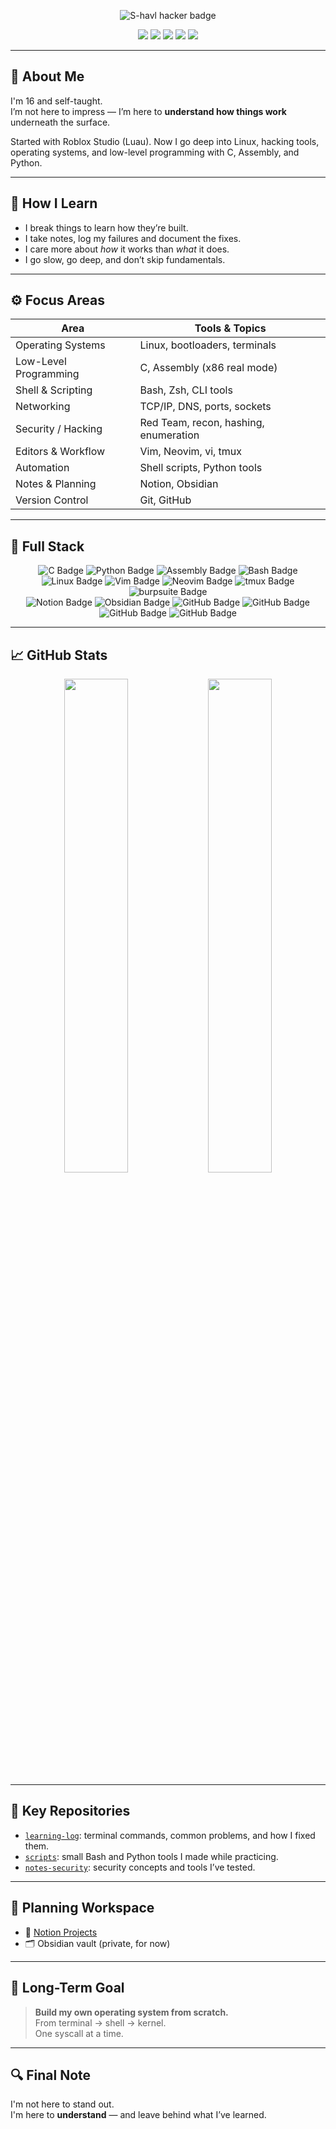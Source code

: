<!-- 👾 Banner Start -->
<p align="center">
  <img src="https://img.shields.io/badge/S-havl-000000?style=for-the-badge&logo=archlinux&logoColor=a27ae0&labelColor=000000&color=a27ae0" alt="S-havl hacker badge"/>
</p>

<p align="center">
  <img src="https://img.shields.io/badge/Ethical%20Hacking-a27ae0?style=for-the-badge&logo=hackerone&logoColor=white"/>
  <img src="https://img.shields.io/badge/Linux%20Internals-a27ae0?style=for-the-badge&logo=linux&logoColor=white"/>
  <img src="https://img.shields.io/badge/Low--Level%20Programming-a27ae0?style=for-the-badge&logo=raspberrypi&logoColor=white"/>
  <img src="https://img.shields.io/badge/Terminal%20Focused-a27ae0?style=for-the-badge&logo=gnubash&logoColor=white"/>
  <img src="https://img.shields.io/badge/Roblox%20Scripting-a27ae0?style=for-the-badge&logo=Roblox&logoColor=white"/>
</p>
<!-- 👾 Banner End -->

---

## 🧠 About Me

I'm 16 and self-taught.  
I’m not here to impress — I’m here to **understand how things work** underneath the surface.

Started with Roblox Studio (Luau). Now I go deep into Linux, hacking tools, operating systems, and low-level programming with C, Assembly, and Python.

---

## 🔬 How I Learn

- I break things to learn how they’re built.
- I take notes, log my failures and document the fixes.
- I care more about *how* it works than *what* it does.
- I go slow, go deep, and don’t skip fundamentals.

---

## ⚙️ Focus Areas

| Area                | Tools & Topics                          |
|---------------------|------------------------------------------|
| Operating Systems   | Linux, bootloaders, terminals             |
| Low-Level Programming | C, Assembly (x86 real mode)             |
| Shell & Scripting   | Bash, Zsh, CLI tools                     |
| Networking          | TCP/IP, DNS, ports, sockets              |
| Security / Hacking  | Red Team, recon, hashing, enumeration    |
| Editors & Workflow  | Vim, Neovim, vi, tmux                    |
| Automation          | Shell scripts, Python tools              |
| Notes & Planning    | Notion, Obsidian                         |
| Version Control     | Git, GitHub                              |

---

## 🧰 Full Stack

<p align="center">
  <img src="https://img.shields.io/badge/C-a27ae0?style=for-the-badge&logo=c&logoColor=white" alt="C Badge"/>
  <img src="https://img.shields.io/badge/Python-a27ae0?style=for-the-badge&logo=python&logoColor=white" alt="Python Badge"/>
  <img src="https://img.shields.io/badge/Assembly-a27ae0?style=for-the-badge&logoColor=white" alt="Assembly Badge"/>
  <img src="https://img.shields.io/badge/Bash-a27ae0?style=for-the-badge&logo=gnubash&logoColor=white" alt="Bash Badge"/>
  <br/>
  <img src="https://img.shields.io/badge/Linux-a27ae0?style=for-the-badge&logo=linux&logoColor=white" alt="Linux Badge"/>
  <img src="https://img.shields.io/badge/Vim-a27ae0?style=for-the-badge&logo=vim&logoColor=white" alt="Vim Badge"/>
  <img src="https://img.shields.io/badge/Neovim-a27ae0?style=for-the-badge&logo=neovim&logoColor=white" alt="Neovim Badge"/>
  <img src="https://img.shields.io/badge/tmux-a27ae0?style=for-the-badge&logo=tmux&logoColor=white" alt="tmux Badge"/>
  <img src="https://img.shields.io/badge/Hack%20Tools-a27ae0?style=for-the-badge&logo=burpsuite&logoColor=white" alt="burpsuite Badge"/>
  <br/>
  <img src="https://img.shields.io/badge/Notion-a27ae0?style=for-the-badge&logo=notion&logoColor=white" alt="Notion Badge"/>
  <img src="https://img.shields.io/badge/Obsidian-a27ae0?style=for-the-badge&logo=obsidian&logoColor=white" alt="Obsidian Badge"/>
  <img src="https://img.shields.io/badge/GitHub-a27ae0?style=for-the-badge&logo=github&logoColor=white" alt="GitHub Badge"/>
  <img src="https://img.shields.io/badge/Blender-a27ae0?style=for-the-badge&logo=blender&logoColor=white" alt="GitHub Badge"/>
  <img src="https://img.shields.io/badge/Gimp-a27ae0?style=for-the-badge&logo=gimp&logoColor=white" alt="GitHub Badge"/>
  <img src="https://img.shields.io/badge/Krita-a27ae0?style=for-the-badge&logo=krita&logoColor=white" alt="GitHub Badge"/>
</p>

---

## 📈 GitHub Stats

<p align="center">
  <img src="https://github-readme-stats.vercel.app/api?username=S-havl&show_icons=true&hide_border=true&theme=radical" width="45%"/>
  <img src="https://github-readme-stats.vercel.app/api/top-langs/?username=S-havl&layout=compact&hide_border=true&theme=radical" width="45%"/>
</p>

---

## 📁 Key Repositories

- [`learning-log`](https://github.com/S-havl/learning-log): terminal commands, common problems, and how I fixed them.
- [`scripts`](https://github.com/S-havl/scripts): small Bash and Python tools I made while practicing.
- [`notes-security`](https://github.com/S-havl/notes-security): security concepts and tools I’ve tested.

---

## 🧭 Planning Workspace

- 📌 [Notion Projects](https://www.notion.so/Projects-Tasks-233067976aef80ff9373c48b86a7e9d0)
- 🗂 Obsidian vault (private, for now)

---

## 🎯 Long-Term Goal

> **Build my own operating system from scratch.**  
From terminal → shell → kernel.  
One syscall at a time.

---

## 🔍 Final Note

I'm not here to stand out.  
I'm here to **understand** — and leave behind what I’ve learned.


